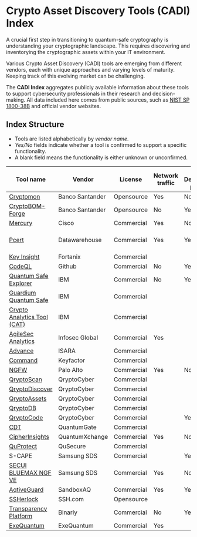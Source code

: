 # Crypto Asset Discovery Tools (CADI) Index

A crucial first step in transitioning to quantum-safe cryptography is understanding your cryptographic landscape. This requires discovering and inventorying the cryptographic assets within your IT environment.

Various Crypto Asset Discovery (CADI) tools are emerging from different vendors, each with unique approaches and varying levels of maturity. Keeping track of this evolving market can be challenging.

The **CADI Index** aggregates publicly available information about these tools to support cybersecurity professionals in their research and decision-making. All data included here comes from public sources, such as [NIST SP 1800-38B](https://www.nccoe.nist.gov/sites/default/files/2023-12/pqc-migration-nist-sp-1800-38b-preliminary-draft.pdf) and official vendor websites.

## Index Structure

- Tools are listed alphabetically by *vendor name*.
- *Yes/No* fields indicate whether a tool is confirmed to support a specific functionality.
- A blank field means the functionality is either unknown or unconfirmed.

| Tool name                                                                                                                                                             | Vendor          | License    | Network traffic | Code / Development pipelines | Filesystem | Runtime and applications | Requires agents | Leverages external tools | Others                 | Comments |
| --------------------------------------------------------------------------------------------------------------------------------------------------------------------- | --------------- | ---------- | --------------- | ---------------------------- | ---------- | ------------------------ | --------------- | ------------------------ | ---------------------- | -------- |
| [Cryptomon](https://github.com/Santandersecurityresearch/CryptoMon)                                                                                                   | Banco Santander | Opensource | Yes             | No                           | No         | No                       | No              |                          |                        |          |
| [CryptoBOM-Forge](https://github.com/Santandersecurityresearch/cryptobom-forge)                                                                                       | Banco Santander | Opensource | No              | Yes                          | No         | No                       | No              | CodeQL                   |                        |          |
| [Mercury](https://github.com/cisco/mercury)                                                                                                                           | Cisco           | Commercial | Yes             | No                           | No         |                          |                 |                          | No                     |          |
| [Pcert](https://datawh.info/en/pcert/)                                                                                                                                | Datawarehouse   | Commercial | Yes             | Yes                          | Yes        |                          |                 |                          | HSMs, TPM, Truststores |          |
| [Key Insight](https://www.fortanix.com/platform/key-insight)                                                                                                          | Fortanix        | Commercial |                 |                              |            |                          |                 |                          |                        |          |
| [CodeQL](https://codeql.github.com/)                                                                                                                                  | Github          | Commercial | No              | Yes                          | No         | No                       |                 |                          |                        |          |
| [Quantum Safe Explorer](https://www.ibm.com/docs/en/quantum-safe/quantum-safe-explorer/2.x.x_beta)                                                                    | IBM             | Commercial | No              | Yes                          | No         | Yes                      | No              | Yes                      |                        |          |
| [Guardium Quantum Safe](https://www.ibm.com/products/guardium-quantum-safe)                                                                                           | IBM             | Commercial |                 |                              |            |                          |                 | Yes                      |                        |          |
| [Crypto Analytics Tool (CAT)](https://community.ibm.com/community/user/security/blogs/phillip-allison1/2024/09/02/building-an-ibmz-crypto-inventory-starting-with-ib) | IBM             | Commercial |                 |                              |            |                          |                 |                          | For Z mainframes       |          |
| [AgileSec Analytics](https://www.infosecglobal.com/products/agilesec-analytics)                                                                                       | Infosec Global  | Commercial | Yes             |                              | Yes        |                          |                 |                          |                        |          |
| [Advance](https://www.isara.com/products/isara-advance-cryptographic-inventory-and-risk-assessment-tool.html)                                                         | ISARA           | Commercial |                 |                              |            |                          |                 |                          |                        |          |
| [Command](https://www.keyfactor.com/products/command/)                                                                                                                | Keyfactor       | Commercial |                 |                              |            |                          |                 |                          | Certificates           |          |
| [NGFW](https://docs.paloaltonetworks.com/network-security/decryption/administration/post-quantum-cryptography-decryption/detection-control-post-quantum-cryptography) | Palo Alto       | Commercial | Yes             | No                           | No         | No                       | No              |                          |                        |          |
| [QryptoScan](https://qryptocyber.com/qryptoscan/)                                                                                                                     | QryptoCyber     | Commercial |                 |                              |            |                          |                 |                          |                        |          |
| [QryptoDiscover](https://qryptocyber.com/qryptodiscover/)                                                                                                             | QryptoCyber     | Commercial |                 |                              |            |                          |                 |                          |                        |          |
| [QryptoAssets](https://qryptocyber.com/qryptoassets-asset-encryption-scanning-cryptographic-inventory/)                                                               | QryptoCyber     | Commercial |                 |                              |            |                          |                 |                          |                        |          |
| [QryptoDB](https://qryptocyber.com/qryptodb-database-encryption-scanning-cryptographic-inventory/)                                                                    | QryptoCyber     | Commercial |                 |                              |            |                          |                 |                          |                        |          |
| [QryptoCode](https://qryptocyber.com/qryptocode-code-encryption-scanning-cryptographic-inventory/)                                                                    | QryptoCyber     | Commercial |                 | Yes                          |            |                          |                 |                          |                        |          |
| [CDT](https://quantumgate.ae/)                                                                                                                                        | QuantumGate     | Commercial |                 |                              |            |                          |                 |                          |                        |          |
| [CipherInsights](https://quantumxc.com/cipherinsights/)                                                                                                               | QuantumXchange  | Commercial | Yes             | No                           | No         |                          |                 |                          |                        |          |
| [QuProtect](https://www.qusecure.com/quprotect/cryptographic-discovery-and-inventory/)                                                                                | QuSecure        | Commercial |                 |                              |            |                          |                 |                          |                        |          |
| S-CAPE                                                                                                                                                                | Samsung SDS     | Commercial |                 | Yes                          |            |                          |                 |                          |                        |          |
| [SECUI BLUEMAX NGF VE](https://www.secui.com/en/cloud/bluemaxngfve)                                                                                                   | Samsung SDS     | Commercial | Yes             | No                           | No         | No                       | No              |                          |                        |          |
| [AqtiveGuard](https://www.sandboxaq.com/solutions/aqtive-guard)                                                                                                       | SandboxAQ       | Commercial | Yes             | Yes                          | Yes        | Yes                      | No                |  Yes                   |                        |          |
| [SSHerlock](https://info.ssh.com/ssherlock-ssh-key-discovery-and-post-quantum-resilience-assessment)                                                                  | SSH.com         | Opensource |                 |                              |            |                          |                 |                          | SSH keys               |          |
| [Transparency Platform](https://www.binarly.io/blog/binarly-transparency-platform-v2-7-propels-enterprises-toward-post-quantum-readiness)                             | Binarly         | Commercial | No              | Yes                          | Yes        | Yes                      | No              | No                       | Firmware, Docker       |          |
| [ExeQuantum](https://www.exequantum.com/)                                                                                                   | ExeQuantum | Commercial | Yes             |                            |          |                        |               |                          |                        |          |
